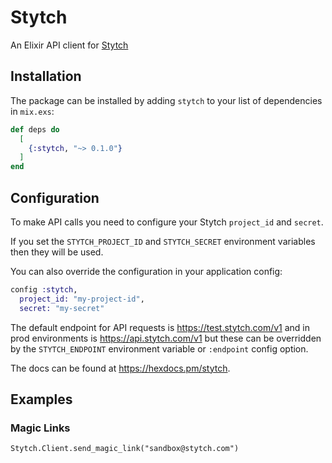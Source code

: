 # Stytch

An Elixir API client for [Stytch](https://stytch.com)

## Installation

The package can be installed by adding `stytch` to your list of 
dependencies in `mix.exs`:

```elixir
def deps do
  [
    {:stytch, "~> 0.1.0"}
  ]
end
```

## Configuration

To make API calls you need to configure your Stytch `project_id` and `secret`.

If you set the `STYTCH_PROJECT_ID` and `STYTCH_SECRET` environment variables
then they will be used.

You can also override the configuration in your application config:

```elixir
config :stytch,
  project_id: "my-project-id",
  secret: "my-secret"
```

The default endpoint for API requests is https://test.stytch.com/v1 and in 
prod environments is https://api.stytch.com/v1 but these can be
overridden by the `STYTCH_ENDPOINT` environment variable or `:endpoint`
config option.

The docs can be found at <https://hexdocs.pm/stytch>.

## Examples

### Magic Links

```
Stytch.Client.send_magic_link("sandbox@stytch.com")
```
